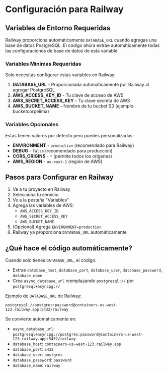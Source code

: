 # Configuración para Railway

## Variables de Entorno Requeridas

Railway proporciona automáticamente `DATABASE_URL` cuando agregas una base de datos PostgreSQL. El código ahora extrae automáticamente todas las configuraciones de base de datos de esta variable.

### Variables Mínimas Requeridas

Solo necesitas configurar estas variables en Railway:

1. **DATABASE_URL** - Proporcionada automáticamente por Railway al agregar PostgreSQL
2. **AWS_ACCESS_KEY_ID** - Tu clave de acceso de AWS
3. **AWS_SECRET_ACCESS_KEY** - Tu clave secreta de AWS
4. **AWS_BUCKET_NAME** - Nombre de tu bucket S3 (ejemplo: bucketcorpelima)

### Variables Opcionales

Estas tienen valores por defecto pero puedes personalizarlas:

- **ENVIRONMENT** - `production` (recomendado para Railway)
- **DEBUG** - `False` (recomendado para producción)
- **CORS_ORIGINS** - `*` (permite todos los orígenes)
- **AWS_REGION** - `us-east-1` (región de AWS)

## Pasos para Configurar en Railway

1. Ve a tu proyecto en Railway
2. Selecciona tu servicio
3. Ve a la pestaña "Variables"
4. Agrega las variables de AWS:
   - `AWS_ACCESS_KEY_ID`
   - `AWS_SECRET_ACCESS_KEY`
   - `AWS_BUCKET_NAME`
5. (Opcional) Agrega `ENVIRONMENT=production`
6. Railway ya proporciona `DATABASE_URL` automáticamente

## ¿Qué hace el código automáticamente?

Cuando solo tienes `DATABASE_URL`, el código:
- Extrae `database_host`, `database_port`, `database_user`, `database_password`, `database_name`
- Crea `async_database_url` reemplazando `postgresql://` por `postgresql+asyncpg://`

Ejemplo de `DATABASE_URL` de Railway:
```
postgresql://postgres:password@containers-us-west-123.railway.app:5432/railway
```

Se convierte automáticamente en:
- `async_database_url`: `postgresql+asyncpg://postgres:password@containers-us-west-123.railway.app:5432/railway`
- `database_host`: `containers-us-west-123.railway.app`
- `database_port`: `5432`
- `database_user`: `postgres`
- `database_password`: `password`
- `database_name`: `railway`
